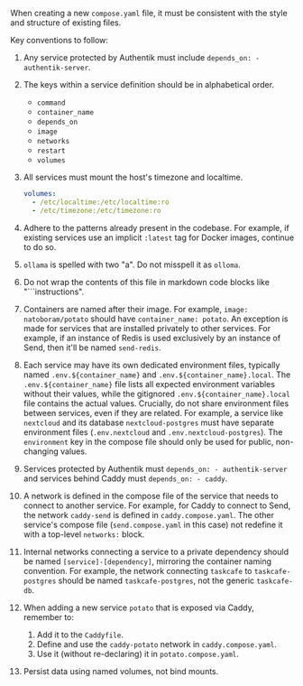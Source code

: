 When creating a new `compose.yaml` file, it must be consistent with the style and structure of existing files.

Key conventions to follow:

1. Any service protected by Authentik must include `depends_on: - authentik-server`.

2. The keys within a service definition should be in alphabetical order.

   - `command`
   - `container_name`
   - `depends_on`
   - `image`
   - `networks`
   - `restart`
   - `volumes`

3. All services must mount the host's timezone and localtime.

   ```yaml
   volumes:
     - /etc/localtime:/etc/localtime:ro
     - /etc/timezone:/etc/timezone:ro
   ```

4. Adhere to the patterns already present in the codebase. For example, if existing services use an implicit `:latest` tag for Docker images, continue to do so.

5. `ollama` is spelled with two "a". Do not misspell it as `olloma`.

6. Do not wrap the contents of this file in markdown code blocks like "```instructions".

7. Containers are named after their image. For example, `image: natoboram/potato` should have `container_name: potato`. An exception is made for services that are installed privately to other services. For example, if an instance of Redis is used exclusively by an instance of Send, then it'll be named `send-redis`.

8. Each service may have its own dedicated environment files, typically named `.env.${container_name}` and `.env.${container_name}.local`. The `.env.${container_name}` file lists all expected environment variables without their values, while the gitignored `.env.${container_name}.local` file contains the actual values. Crucially, do not share environment files between services, even if they are related. For example, a service like `nextcloud` and its database `nextcloud-postgres` must have separate environment files (`.env.nextcloud` and `.env.nextcloud-postgres`). The `environment` key in the compose file should only be used for public, non-changing values.

9. Services protected by Authentik must `depends_on: - authentik-server` and services behind Caddy must `depends_on: - caddy`.

10. A network is defined in the compose file of the service that needs to connect to another service. For example, for Caddy to connect to Send, the network `caddy-send` is defined in `caddy.compose.yaml`. The other service's compose file (`send.compose.yaml` in this case) not redefine it with a top-level `networks:` block.

11. Internal networks connecting a service to a private dependency should be named `[service]-[dependency]`, mirroring the container naming convention. For example, the network connecting `taskcafe` to `taskcafe-postgres` should be named `taskcafe-postgres`, not the generic `taskcafe-db`.

12. When adding a new service `potato` that is exposed via Caddy, remember to:

    1. Add it to the `Caddyfile`.
    2. Define and use the `caddy-potato` network in `caddy.compose.yaml`.
    3. Use it (without re-declaring) it in `potato.compose.yaml`.

13. Persist data using named volumes, not bind mounts.

